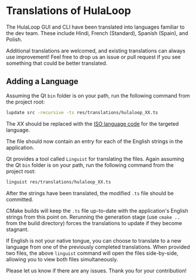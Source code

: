 # Translations of HulaLoop #

The HulaLoop GUI and CLI have been translated into languages familiar to the dev team. These include Hindi, French (Standard), Spanish (Spain), and Polish.

Additional translations are welcomed, and existing translations can always use improvement! Feel free to drop us an issue or pull request if you see something that could be better translated.

## Adding a Language ##
Assuming the Qt ```bin``` folder is on your path, run the following command from the project root:
```bash
lupdate src -recursive -ts res/translations/hulaloop_XX.ts
```

The *XX* should be replaced with the [ISO language code](https://www.andiamo.co.uk/resources/iso-language-codes) for the targeted language.

The file should now contain an entry for each of the English strings in the application.

Qt provides a tool called ```Linguist``` for translating the files. Again assuming the Qt ```bin``` folder is on your path, run the following command from the project root:
```bash
linguist res/translations/hulaloop_XX.ts
```

After the strings have been translated, the modified ```.ts``` file should be committed.

CMake builds will keep the ```.ts``` file up-to-date with the application's English strings from this point on. Rerunning the generation stage (use ```cmake ..``` from the build directory) forces the translations to update if they become stagnant.

If English is not your native tongue, you can choose to translate to a new language from one of the previously completed translations. When provided two files, the above ```linguist``` command will open the files side-by-side, allowing you to view both files simultaneously.

Please let us know if there are any issues. Thank you for your contribution!
